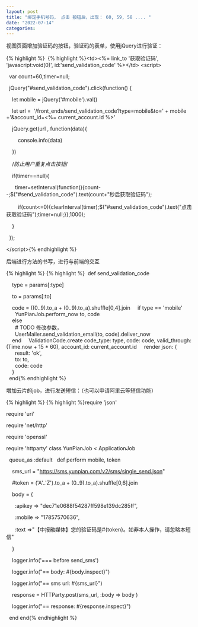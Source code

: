 ```yaml
---
layout: post
title: "绑定手机号码， 点击 按钮后，出现： 60, 59, 58 .... "
date: "2022-07-14"
categories: 
---
```

<p>视图页面增加验证码的按钮，验证码的表单，使用jQuery进行验证：</p>

{% highlight %}
&nbsp;{% highlight %}&lt;td&gt;&lt;%= link_to &#39;获取验证码&#39;, &#39;javascript:void(0)&#39;, id:&#39;send_validation_code&#39; %&gt;&lt;/td&gt;
&lt;script&gt;

&nbsp; var count=60,timer=null;

&nbsp; jQuery(&quot;#send_validation_code&quot;).click(function() {

&nbsp;&nbsp;&nbsp; let mobile = jQuery(&#39;#mobile&#39;).val()

&nbsp;&nbsp;&nbsp; let url =&nbsp; &#39;/front_ends/send_validation_code?type=mobile&amp;to=&#39; + mobile +&#39;&amp;account_id=&lt;%= current_account.id %&gt;&#39;

&nbsp;&nbsp;&nbsp; jQuery.get(url , function(data){

&nbsp;&nbsp;&nbsp;&nbsp;&nbsp;&nbsp;&nbsp; console.info(data)

&nbsp;&nbsp;&nbsp; })

&nbsp;&nbsp;&nbsp; /*防止用户重复点击按钮*/

&nbsp;&nbsp;&nbsp; if(timer==null){

&nbsp;&nbsp;&nbsp;&nbsp;&nbsp; timer=setInterval(function(){count--;$(&quot;#send_validation_code&quot;).text(count+&quot;秒后获取验证码&quot;);

&nbsp;&nbsp;&nbsp;&nbsp;&nbsp;&nbsp;&nbsp; if(count&lt;=0){clearInterval(timer);$(&quot;#send_validation_code&quot;).text(&quot;点击获取验证码&quot;);timer=null;}},1000);

&nbsp;&nbsp;&nbsp; }

&nbsp; });

&lt;/script&gt;{% endhighlight %}

<p>后端进行方法的书写，进行与前端的交互</p>

{% highlight %}
{% highlight %}&nbsp; def send_validation_code

&nbsp;&nbsp;&nbsp; type = params[:type]

&nbsp;&nbsp;&nbsp; to = params[:to]

&nbsp;&nbsp;&nbsp; code = ((0..9).to_a + (0..9).to_a).shuffle[0,4].join
&nbsp;&nbsp;&nbsp; if type == &#39;mobile&#39;<br />
&nbsp;&nbsp;&nbsp;&nbsp;&nbsp; YunPianJob.perform_now to, code<br />
&nbsp;&nbsp;&nbsp; else<br />
&nbsp;&nbsp;&nbsp;&nbsp;&nbsp; # TODO 修改参数，<br />
&nbsp;&nbsp;&nbsp;&nbsp;&nbsp; UserMailer.send_validation_email(to, code).deliver_now<br />
&nbsp;&nbsp;&nbsp; end &nbsp;&nbsp;&nbsp; ValidationCode.create code_type: type, code: code, valid_through: (Time.now + 15 * 60), account_id: current_account.id &nbsp;&nbsp;&nbsp; render json: {<br />
&nbsp;&nbsp;&nbsp;&nbsp;&nbsp; result: &#39;ok&#39;,<br />
&nbsp;&nbsp;&nbsp;&nbsp;&nbsp; to: to,<br />
&nbsp;&nbsp;&nbsp;&nbsp;&nbsp; code: code<br />
&nbsp;&nbsp;&nbsp; }&nbsp; &nbsp;<br />
&nbsp; end{% endhighlight %}

<p>增加云片的job，进行发送短信：（也可以申请阿里云等短信功能）</p>

{% highlight %}
{% highlight %}require &#39;json&#39;

require &#39;uri&#39;

require &#39;net/http&#39;

require &#39;openssl&#39;

require &#39;httparty&#39;
class YunPianJob &lt; ApplicationJob

&nbsp; queue_as :default
&nbsp; def perform mobile, token

&nbsp;&nbsp;&nbsp; sms_url = &quot;https://sms.yunpian.com/v2/sms/single_send.json&quot;

&nbsp;&nbsp;&nbsp; #token = (&#39;A&#39;..&#39;Z&#39;).to_a + (0..9).to_a).shuffle[0,6].join

&nbsp;&nbsp;&nbsp; body = {

&nbsp;&nbsp;&nbsp;&nbsp;&nbsp; :apikey =&gt; &quot;dec71e0688f54287ff598e139dc285ff&quot;,

&nbsp;&nbsp;&nbsp;&nbsp;&nbsp; :mobile =&gt; &quot;17857570636&quot;,

&nbsp;&nbsp;&nbsp;&nbsp;&nbsp; :text =&gt;&quot;【中报融媒体】您的验证码是#{token}。如非本人操作，请忽略本短信&quot;

&nbsp;&nbsp;&nbsp; }&nbsp; &nbsp;

&nbsp;&nbsp;&nbsp; logger.info(&#39;=== before send_sms&#39;)

&nbsp;&nbsp;&nbsp; logger.info(&quot;== body: #{body.inspect}&quot;)

&nbsp;&nbsp;&nbsp; logger.info(&quot;== sms url: #{sms_url}&quot;)

&nbsp;&nbsp;&nbsp; response = HTTParty.post(sms_url, :body =&gt; body )

&nbsp;&nbsp;&nbsp; logger.info(&quot;== response: #{response.inspect}&quot;)

&nbsp; end
end{% endhighlight %}

<p>&nbsp;</p>


